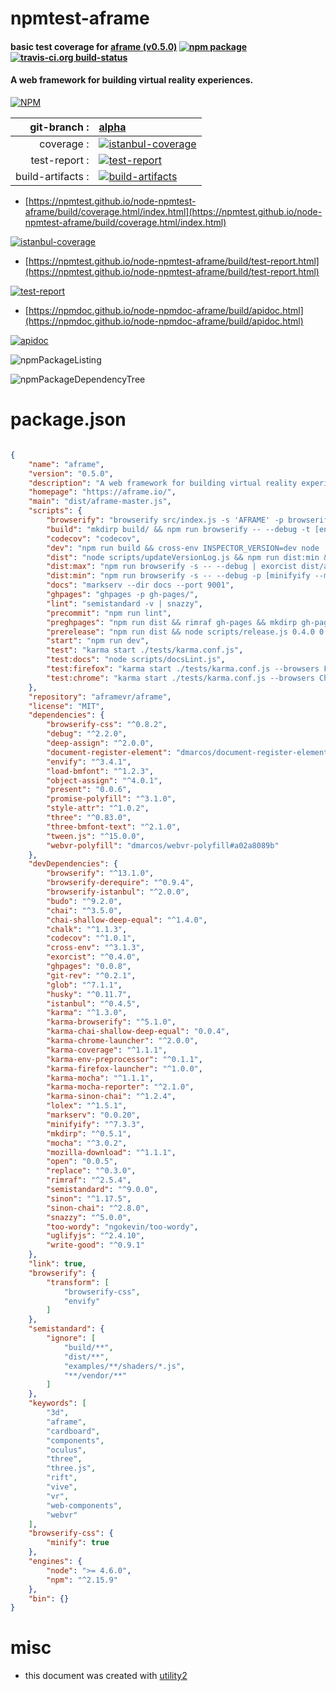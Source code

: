 # npmtest-aframe

#### basic test coverage for  [aframe (v0.5.0)](https://aframe.io/)  [![npm package](https://img.shields.io/npm/v/npmtest-aframe.svg?style=flat-square)](https://www.npmjs.org/package/npmtest-aframe) [![travis-ci.org build-status](https://api.travis-ci.org/npmtest/node-npmtest-aframe.svg)](https://travis-ci.org/npmtest/node-npmtest-aframe)

#### A web framework for building virtual reality experiences.

[![NPM](https://nodei.co/npm/aframe.png?downloads=true&downloadRank=true&stars=true)](https://www.npmjs.com/package/aframe)

| git-branch : | [alpha](https://github.com/npmtest/node-npmtest-aframe/tree/alpha)|
|--:|:--|
| coverage : | [![istanbul-coverage](https://npmtest.github.io/node-npmtest-aframe/build/coverage.badge.svg)](https://npmtest.github.io/node-npmtest-aframe/build/coverage.html/index.html)|
| test-report : | [![test-report](https://npmtest.github.io/node-npmtest-aframe/build/test-report.badge.svg)](https://npmtest.github.io/node-npmtest-aframe/build/test-report.html)|
| build-artifacts : | [![build-artifacts](https://npmtest.github.io/node-npmtest-aframe/glyphicons_144_folder_open.png)](https://github.com/npmtest/node-npmtest-aframe/tree/gh-pages/build)|

- [https://npmtest.github.io/node-npmtest-aframe/build/coverage.html/index.html](https://npmtest.github.io/node-npmtest-aframe/build/coverage.html/index.html)

[![istanbul-coverage](https://npmtest.github.io/node-npmtest-aframe/build/screenCapture.buildCi.browser.%252Ftmp%252Fbuild%252Fcoverage.lib.html.png)](https://npmtest.github.io/node-npmtest-aframe/build/coverage.html/index.html)

- [https://npmtest.github.io/node-npmtest-aframe/build/test-report.html](https://npmtest.github.io/node-npmtest-aframe/build/test-report.html)

[![test-report](https://npmtest.github.io/node-npmtest-aframe/build/screenCapture.buildCi.browser.%252Ftmp%252Fbuild%252Ftest-report.html.png)](https://npmtest.github.io/node-npmtest-aframe/build/test-report.html)

- [https://npmdoc.github.io/node-npmdoc-aframe/build/apidoc.html](https://npmdoc.github.io/node-npmdoc-aframe/build/apidoc.html)

[![apidoc](https://npmdoc.github.io/node-npmdoc-aframe/build/screenCapture.buildCi.browser.%252Ftmp%252Fbuild%252Fapidoc.html.png)](https://npmdoc.github.io/node-npmdoc-aframe/build/apidoc.html)

![npmPackageListing](https://npmtest.github.io/node-npmtest-aframe/build/screenCapture.npmPackageListing.svg)

![npmPackageDependencyTree](https://npmtest.github.io/node-npmtest-aframe/build/screenCapture.npmPackageDependencyTree.svg)



# package.json

```json

{
    "name": "aframe",
    "version": "0.5.0",
    "description": "A web framework for building virtual reality experiences.",
    "homepage": "https://aframe.io/",
    "main": "dist/aframe-master.js",
    "scripts": {
        "browserify": "browserify src/index.js -s 'AFRAME' -p browserify-derequire",
        "build": "mkdirp build/ && npm run browserify -- --debug -t [envify --INSPECTOR_VERSION dev] -o build/aframe.js",
        "codecov": "codecov",
        "dev": "npm run build && cross-env INSPECTOR_VERSION=dev node ./scripts/budo -t envify",
        "dist": "node scripts/updateVersionLog.js && npm run dist:min && npm run dist:max",
        "dist:max": "npm run browserify -s -- --debug | exorcist dist/aframe-master.js.map > dist/aframe-master.js",
        "dist:min": "npm run browserify -s -- --debug -p [minifyify --map aframe-master.min.js.map --output dist/aframe-master.min.js.map] -o dist/aframe-master.min.js",
        "docs": "markserv --dir docs --port 9001",
        "ghpages": "ghpages -p gh-pages/",
        "lint": "semistandard -v | snazzy",
        "precommit": "npm run lint",
        "preghpages": "npm run dist && rimraf gh-pages && mkdirp gh-pages && cp -r {.nojekyll,dist,lib,examples,index.html,style} gh-pages/. 2>/dev/null || : && git checkout dist/ && replace 'build/aframe-master.js' 'dist/aframe-master.min.js' gh-pages/ -r --silent",
        "prerelease": "npm run dist && node scripts/release.js 0.4.0 0.5.0",
        "start": "npm run dev",
        "test": "karma start ./tests/karma.conf.js",
        "test:docs": "node scripts/docsLint.js",
        "test:firefox": "karma start ./tests/karma.conf.js --browsers Firefox",
        "test:chrome": "karma start ./tests/karma.conf.js --browsers Chrome"
    },
    "repository": "aframevr/aframe",
    "license": "MIT",
    "dependencies": {
        "browserify-css": "^0.8.2",
        "debug": "^2.2.0",
        "deep-assign": "^2.0.0",
        "document-register-element": "dmarcos/document-register-element#8ccc532b7",
        "envify": "^3.4.1",
        "load-bmfont": "^1.2.3",
        "object-assign": "^4.0.1",
        "present": "0.0.6",
        "promise-polyfill": "^3.1.0",
        "style-attr": "^1.0.2",
        "three": "^0.83.0",
        "three-bmfont-text": "^2.1.0",
        "tween.js": "^15.0.0",
        "webvr-polyfill": "dmarcos/webvr-polyfill#a02a8089b"
    },
    "devDependencies": {
        "browserify": "^13.1.0",
        "browserify-derequire": "^0.9.4",
        "browserify-istanbul": "^2.0.0",
        "budo": "^9.2.0",
        "chai": "^3.5.0",
        "chai-shallow-deep-equal": "^1.4.0",
        "chalk": "^1.1.3",
        "codecov": "^1.0.1",
        "cross-env": "^3.1.3",
        "exorcist": "^0.4.0",
        "ghpages": "0.0.8",
        "git-rev": "^0.2.1",
        "glob": "^7.1.1",
        "husky": "^0.11.7",
        "istanbul": "^0.4.5",
        "karma": "^1.3.0",
        "karma-browserify": "^5.1.0",
        "karma-chai-shallow-deep-equal": "0.0.4",
        "karma-chrome-launcher": "^2.0.0",
        "karma-coverage": "^1.1.1",
        "karma-env-preprocessor": "^0.1.1",
        "karma-firefox-launcher": "^1.0.0",
        "karma-mocha": "^1.1.1",
        "karma-mocha-reporter": "^2.1.0",
        "karma-sinon-chai": "^1.2.4",
        "lolex": "^1.5.1",
        "markserv": "0.0.20",
        "minifyify": "^7.3.3",
        "mkdirp": "^0.5.1",
        "mocha": "^3.0.2",
        "mozilla-download": "^1.1.1",
        "open": "0.0.5",
        "replace": "^0.3.0",
        "rimraf": "^2.5.4",
        "semistandard": "^9.0.0",
        "sinon": "^1.17.5",
        "sinon-chai": "^2.8.0",
        "snazzy": "^5.0.0",
        "too-wordy": "ngokevin/too-wordy",
        "uglifyjs": "^2.4.10",
        "write-good": "^0.9.1"
    },
    "link": true,
    "browserify": {
        "transform": [
            "browserify-css",
            "envify"
        ]
    },
    "semistandard": {
        "ignore": [
            "build/**",
            "dist/**",
            "examples/**/shaders/*.js",
            "**/vendor/**"
        ]
    },
    "keywords": [
        "3d",
        "aframe",
        "cardboard",
        "components",
        "oculus",
        "three",
        "three.js",
        "rift",
        "vive",
        "vr",
        "web-components",
        "webvr"
    ],
    "browserify-css": {
        "minify": true
    },
    "engines": {
        "node": ">= 4.6.0",
        "npm": "^2.15.9"
    },
    "bin": {}
}
```



# misc
- this document was created with [utility2](https://github.com/kaizhu256/node-utility2)
